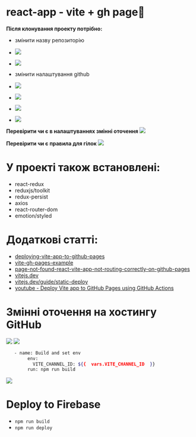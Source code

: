 # react-app - vite + gh page🙌

**Після клонування проекту потрібно:**
- змінити назву репозиторію
- ![](https://i.ibb.co/9NY280x/2023-06-09-00-40-44.png)
- ![](https://i.ibb.co/59vN3Vv/2023-09-29-00-18-37.png)
 
- змінити налаштування github
- ![](https://i.ibb.co/JBkC4Cf/2023-06-09-00-44-13.png)
- ![](https://i.ibb.co/DgMGQ64/2023-06-09-00-46-16.png)
- ![](https://i.ibb.co/xhqXLnQ/2023-06-09-00-46-51.png)
- ![](https://i.ibb.co/KV20NLN/2023-06-09-01-07-39.png)

**Перевірити чи є в налаштуваннях змінні оточення**
![](https://i.ibb.co/C8wFqTW/2023-07-16-23-06-37.png)

**Перевірити чи є правила для гілок**
![](https://i.ibb.co/wQQCHZH/2023-08-12-13-16-35.png)

# У проекті також встановлені:

- react-redux
- reduxjs/toolkit
- redux-persist
- axios
- react-router-dom
- emotion/styled

# Додаткові статті:

- [deploying-vite-app-to-github-pages](https://dev.to/shashannkbawa/deploying-vite-app-to-github-pages-3ane)
- [vite-gh-pages-example](https://github.com/richard929/vite-gh-pages-example/tree/main)
- [page-not-found-react-vite-app-not-routing-correctly-on-github-pages](https://stackoverflow.com/questions/76115927/page-not-found-react-vite-app-not-routing-correctly-on-github-pages)
- [vitejs.dev](https://vitejs.dev/guide/)
- [vitejs.dev/guide/static-deploy](https://vitejs.dev/guide/static-deploy.html#github-pages)
- [youtube - Deploy Vite app to GitHub Pages using GitHub Actions](https://www.youtube.com/watch?v=MKw-IriprJY&ab_channel=MaciekSitkowski)

# Змінні оточення на хостингу GitHub
![](https://i.ibb.co/Pwp15BT/2023-07-20-00-21-35.png)
![](https://i.ibb.co/Fh119wF/2023-07-20-00-24-06.png)

```bash
   - name: Build and set env
        env:
          VITE_CHANNEL_ID: ${{  vars.VITE_CHANNEL_ID  }}
        run: npm run build
```

![](https://i.ibb.co/LYRPhSm/2023-07-20-00-31-23.png)

# Deploy to Firebase
- `npm run build`
- `npm run deploy`
